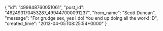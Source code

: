  {
   "id": "499848760051061",
   "post_id": "462493170453287_499447000091237",
   "from_name": "Scott Duncan",
   "message": "For grudge sex, yes I do! You end up doing all the work! :D",
   "created_time": "2013-04-05T08:25:54+0000"
 }
